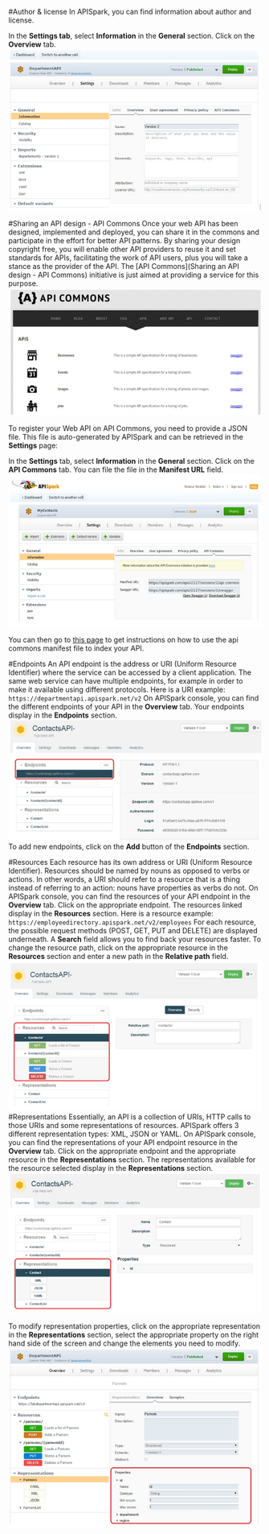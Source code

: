 #Author & license
In APISpark, you can find information about author and license.

In the **Settings tab**, select **Information** in the **General** section. Click on the **Overview** tab.
![Endpoints section](images/01.jpg "Endpoints section")

#Sharing an API design - API Commons
Once your web API has been designed, implemented and deployed, you can share it in the commons and participate in the effort for better API patterns. By sharing your design copyright free, you will enable other API providers to reuse it and set standards for APIs, facilitating the work of API users, plus you will take a stance as the provider of the API. The [API Commons](Sharing an API design - API Commons) initiative is just aimed at providing a service for this purpose.
![Endpoints section](images/02.jpg "Endpoints section")

To register your Web API on API Commons, you need to provide a JSON file. This file is auto-generated by APISpark and can be retrieved in the **Settings** page:

In the **Settings** tab, select **Information** in the **General** section. Click on the **API Commons** tab. You can file the file in the **Manifest URL** field.
![Endpoints section](images/03.jpg "Endpoints section")

You can then go to [this page](http://apicommons.org/add-apis.html) to get instructions on how to use the api commons manifest file to index your API.

#Endpoints
An API endpoint is the address or URI (Uniform Resource Identifier) where the service can be accessed by a client application. The same web service can have multiple endpoints, for example in order to make it available using different protocols.
Here is a URI example: `https://departmentapi.apispark.net/v2`
On APISpark console, you can find the different endpoints of your API in the **Overview** tab. Your endpoints display in the **Endpoints** section.
![Endpoints section](images/04.jpg "Endpoints section")
To add new endpoints, click on the **Add** button of the **Endpoints** section.

#Resources
Each resource has its own address or URI (Uniform Resource Identifier). Resources should be named by nouns as opposed to verbs or actions. In other words, a URI should refer to a resource that is a thing instead of referring to an action: nouns have properties as verbs do not.
On APISpark console, you can find the resources of your API endpoint in the **Overview** tab. Click on the appropriate endpoint. The resources linked display in the **Resources** section.
Here is a resource example: `https://employeedirectory.apispark.net/v2/employees`
For each resource, the possible request methods (POST, GET, PUT and DELETE) are displayed underneath.
A **Search** field allows you to find back your resources faster.
To change the resource path, click on the appropriate resource in the **Resources** section and enter a new path in the **Relative path** field.
![Resources section](images/05.jpg "Resources section")
#Representations
Essentially, an API is a collection of URIs, HTTP calls to those URIs and some representations of resources. APISpark offers 3 different representation types: XML, JSON or YAML.
On APISpark console, you can find the representations of your API endpoint resource in the **Overview** tab. Click on the appropriate endpoint and the appropriate resource in the **Representations** section. The representations available for the resource selected display in the **Representations** section.
![Representations section](images/06.jpg "Representations section")

To modify representation properties, click on the appropriate representation in the **Representations** section, select the appropriate property on the right hand side of the screen and change the elements you need to modify.
![Resources section](images/07.jpg "Resources section")